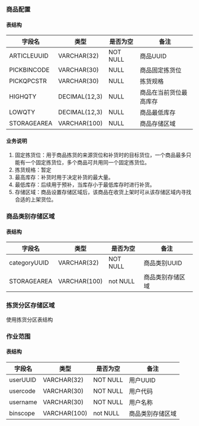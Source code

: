 ### 商品配置

#### 表结构


字段名 | 类型 | 是否为空 | 备注
---|---|---|---
ARTICLEUUID | VARCHAR(32) | NOT NULL | 商品UUID 
PICKBINCODE | VARCHAR(30) | NULL | 商品固定拣货位
PICKQPCSTR | VARCHAR(30) | NULL | 拣货规格
HIGHQTY | DECIMAL(12,3) | NULL | 商品在当前货位最高库存
LOWQTY | DECIMAL(12,3) | NULL | 商品最低库存
STORAGEAREA | VARCHAR(100) | NULL | 商品存储区域

#### 业务说明

1. 固定拣货位：用于商品拣货的来源货位和补货时的目标货位，一个商品最多只能有一个固定拣货位，多个商品可共用同一个固定拣货位。
2. 拣货规格：暂定
3. 最高库存：补货时用于决定补货的最大量。
4. 最低库存：后续用于预补，当库存小于最低库存时进行补货。
5. 存储区域：商品设置存储区域后，该商品在收货上架时可从该存储区域内寻找合适的上架货位。



### 商品类别存储区域

#### 表结构

字段名 | 类型 | 是否为空 | 备注
---|---|---|---
categoryUUID | VARCHAR(32) | NOT NULL | 商品类别UUID 
STORAGEAREA | VARCHAR(100) | not NULL | 商品类别存储区域


### 拣货分区存储区域

使用拣货分区表结构

### 作业范围

#### 表结构

字段名 | 类型 | 是否为空 | 备注
---|---|---|---
userUUID | VARCHAR(32) | NOT NULL | 用户UUID 
usercode | VARCHAR(30) | NOT NULL | 用户代码 
username | VARCHAR(30) | NOT NULL | 用户名称 
binscope | VARCHAR(100) | not NULL | 商品类别存储区域